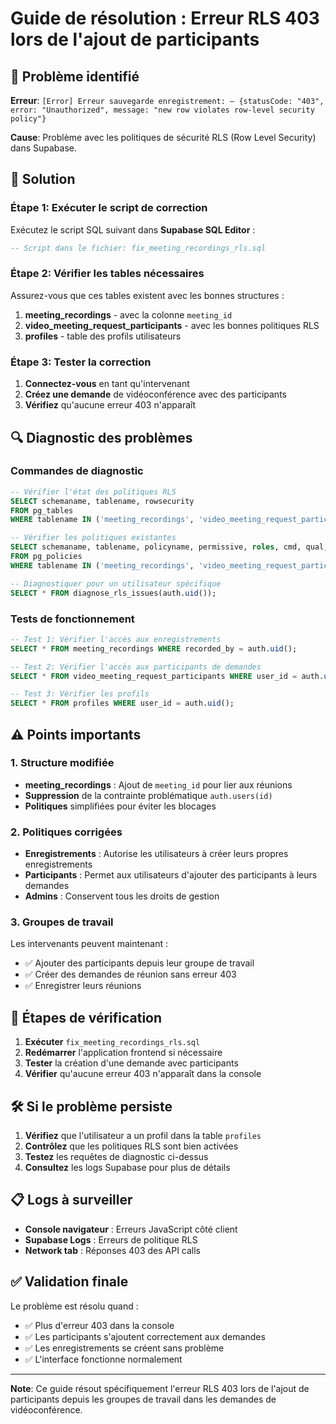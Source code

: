 # Guide de résolution : Erreur RLS 403 lors de l'ajout de participants

## 🚨 Problème identifié

**Erreur**: `[Error] Erreur sauvegarde enregistrement: – {statusCode: "403", error: "Unauthorized", message: "new row violates row-level security policy"}`

**Cause**: Problème avec les politiques de sécurité RLS (Row Level Security) dans Supabase.

## 🔧 Solution

### Étape 1: Exécuter le script de correction

Exécutez le script SQL suivant dans **Supabase SQL Editor** :

```sql
-- Script dans le fichier: fix_meeting_recordings_rls.sql
```

### Étape 2: Vérifier les tables nécessaires

Assurez-vous que ces tables existent avec les bonnes structures :

1. **meeting_recordings** - avec la colonne `meeting_id`
2. **video_meeting_request_participants** - avec les bonnes politiques RLS
3. **profiles** - table des profils utilisateurs

### Étape 3: Tester la correction

1. **Connectez-vous** en tant qu'intervenant
2. **Créez une demande** de vidéoconférence avec des participants
3. **Vérifiez** qu'aucune erreur 403 n'apparaît

## 🔍 Diagnostic des problèmes

### Commandes de diagnostic

```sql
-- Vérifier l'état des politiques RLS
SELECT schemaname, tablename, rowsecurity 
FROM pg_tables 
WHERE tablename IN ('meeting_recordings', 'video_meeting_request_participants');

-- Vérifier les politiques existantes
SELECT schemaname, tablename, policyname, permissive, roles, cmd, qual, with_check 
FROM pg_policies 
WHERE tablename IN ('meeting_recordings', 'video_meeting_request_participants');

-- Diagnostiquer pour un utilisateur spécifique
SELECT * FROM diagnose_rls_issues(auth.uid());
```

### Tests de fonctionnement

```sql
-- Test 1: Vérifier l'accès aux enregistrements
SELECT * FROM meeting_recordings WHERE recorded_by = auth.uid();

-- Test 2: Vérifier l'accès aux participants de demandes
SELECT * FROM video_meeting_request_participants WHERE user_id = auth.uid();

-- Test 3: Vérifier les profils
SELECT * FROM profiles WHERE user_id = auth.uid();
```

## ⚠️ Points importants

### 1. Structure modifiée

- **meeting_recordings** : Ajout de `meeting_id` pour lier aux réunions
- **Suppression** de la contrainte problématique `auth.users(id)`
- **Politiques** simplifiées pour éviter les blocages

### 2. Politiques corrigées

- **Enregistrements** : Autorise les utilisateurs à créer leurs propres enregistrements
- **Participants** : Permet aux utilisateurs d'ajouter des participants à leurs demandes
- **Admins** : Conservent tous les droits de gestion

### 3. Groupes de travail

Les intervenants peuvent maintenant :
- ✅ Ajouter des participants depuis leur groupe de travail
- ✅ Créer des demandes de réunion sans erreur 403
- ✅ Enregistrer leurs réunions

## 🔄 Étapes de vérification

1. **Exécuter** `fix_meeting_recordings_rls.sql`
2. **Redémarrer** l'application frontend si nécessaire
3. **Tester** la création d'une demande avec participants
4. **Vérifier** qu'aucune erreur 403 n'apparaît dans la console

## 🛠️ Si le problème persiste

1. **Vérifiez** que l'utilisateur a un profil dans la table `profiles`
2. **Contrôlez** que les politiques RLS sont bien activées
3. **Testez** les requêtes de diagnostic ci-dessus
4. **Consultez** les logs Supabase pour plus de détails

## 📋 Logs à surveiller

- **Console navigateur** : Erreurs JavaScript côté client
- **Supabase Logs** : Erreurs de politique RLS
- **Network tab** : Réponses 403 des API calls

## ✅ Validation finale

Le problème est résolu quand :
- ✅ Plus d'erreur 403 dans la console
- ✅ Les participants s'ajoutent correctement aux demandes
- ✅ Les enregistrements se créent sans problème
- ✅ L'interface fonctionne normalement

---

**Note**: Ce guide résout spécifiquement l'erreur RLS 403 lors de l'ajout de participants depuis les groupes de travail dans les demandes de vidéoconférence. 